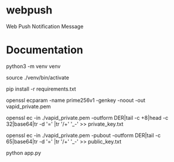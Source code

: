 # webpush
Web Push Notification Message


# Documentation

python3 -m venv venv

source ./venv/bin/activate

pip install -r requirements.txt

openssl ecparam -name prime256v1 -genkey -noout -out vapid_private.pem

openssl ec -in ./vapid_private.pem -outform DER|tail -c +8|head -c 32|base64|tr -d '=' |tr '/+' '_-' >> private_key.txt

openssl ec -in ./vapid_private.pem -pubout -outform DER|tail -c 65|base64|tr -d '=' |tr '/+' '_-' >> public_key.txt

python app.py
